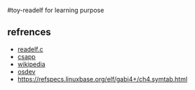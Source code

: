#toy-readelf
for learning purpose

## refrences
* [readelf.c](http://www.opensource.apple.com/source/gdb/gdb-1515/src/binutils/readelf.c)
* [csapp](http://www.amazon.com/Computer-Systems-Programmers-Perspective-Edition/dp/0136108040)
* [wikipedia](https://en.wikipedia.org/wiki/Executable_and_Linkable_Format)
* [osdev](http://wiki.osdev.org/ELF_Tutorial)
* <https://refspecs.linuxbase.org/elf/gabi4+/ch4.symtab.html>
